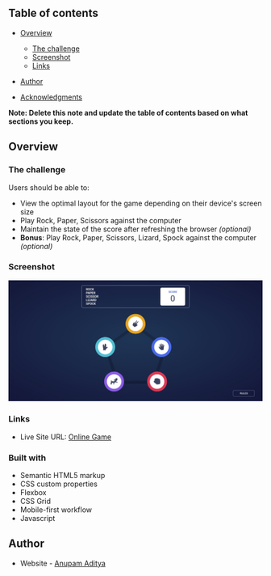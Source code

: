 ## Table of contents

- [Overview](#overview)

  - [The challenge](#the-challenge)
  - [Screenshot](#screenshot)
  - [Links](#links)

- [Author](#author)
- [Acknowledgments](#acknowledgments)

**Note: Delete this note and update the table of contents based on what sections you keep.**

## Overview

### The challenge

Users should be able to:

- View the optimal layout for the game depending on their device's screen size
- Play Rock, Paper, Scissors against the computer
- Maintain the state of the score after refreshing the browser _(optional)_
- **Bonus**: Play Rock, Paper, Scissors, Lizard, Spock against the computer _(optional)_

### Screenshot

![1701355973220](./image/README/1701355973220.png)

### Links

- Live Site URL: [Online Game](https://anupam-aditya.github.io/Rock-Paper-Scissor-Lizard-Spock/)

### Built with

- Semantic HTML5 markup
- CSS custom properties
- Flexbox
- CSS Grid
- Mobile-first workflow
- Javascript

## Author

- Website - [Anupam Aditya](https://anupam-aditya-portfolio.vercel.app/)
